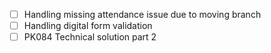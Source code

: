 * [ ] Handling missing attendance issue due to moving branch
* [ ] Handling digital form validation
* [ ] PK084 Technical solution part 2